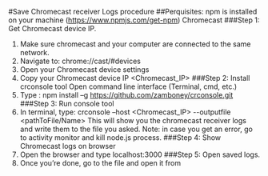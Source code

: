 #Save Chromecast receiver Logs procedure
##Perquisites:
npm is installed on your machine (https://www.npmjs.com/get-npm)
Chromecast
###Step 1:
Get Chromecast device IP.
1. Make sure chromecast and your computer are connected to the same network.
2. Navigate to: chrome://cast/#devices
3. Open your Chromecast device settings
4. Copy your Chromecast device IP <Chromecast_IP>
###Step 2:
Install crconsole tool
Open command line interface (Terminal, cmd, etc.)
1. Type : npm install –g https://github.com/zamboney/crconsole.git
###Step 3:
Run console tool
1. In terminal, type: crconsole –host <Chromecast_IP> --outputfile <pathToFile/Name>
This will show you the chromecast receiver logs and write them to the file you asked.
Note: in case you get an error, go to activity monitor and kill node.js process.
###Step 4:
Show Chromecast logs on browser
1. Open the browser and type localhost:3000
###Step 5:
Open saved logs.
1. Once you’re done, go to the file and open it from <pathToFile>